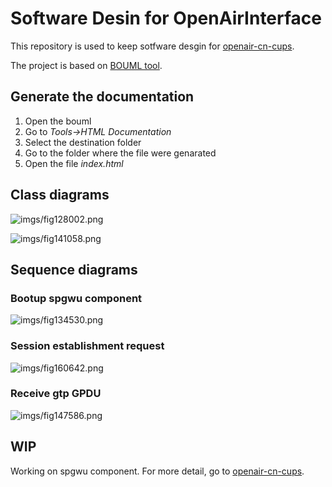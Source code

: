 # Software Desin for OpenAirInterface

This repository is used to keep sotfware desgin for [openair-cn-cups](https://github.com/OPENAIRINTERFACE/openair-cn-cups).

The project is based on [BOUML tool](https://www.bouml.fr/). 

## Generate the documentation

1. Open the bouml
1. Go to _Tools->HTML Documentation_
1. Select the destination folder
1. Go to the folder where the file were genarated
1. Open the file _index.html_

## Class diagrams

![imgs/fig128002.png](imgs/fig128002.png)

![imgs/fig141058.png](imgs/fig141058.png)

## Sequence diagrams

### Bootup spgwu component

![imgs/fig134530.png](imgs/fig134530.png)

### Session establishment request

![imgs/fig160642.png](imgs/fig160642.png)

### Receive gtp GPDU 

![imgs/fig147586.png](imgs/fig147586.png)

## WIP

Working on spgwu component. For more detail, go to [openair-cn-cups](https://github.com/OPENAIRINTERFACE/openair-cn-cups).

